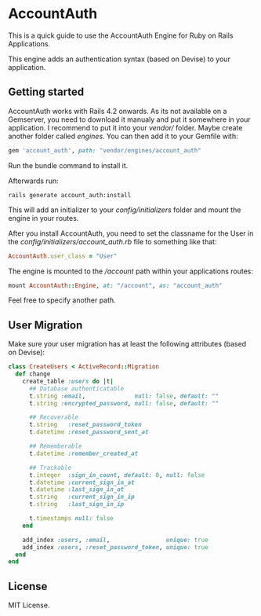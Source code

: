 # AccountAuth
This is a quick guide to use the AccountAuth Engine for Ruby on Rails Applications.

This engine adds an authentication syntax (based on Devise) to your application.

## Getting started
AccountAuth works with Rails 4.2 onwards. As its not available on a Gemserver, you need to download it manualy and put it somewhere in your application. I recommend to put it into your *vendor/* folder. Maybe create another folder called *engines*. You can then add it to your Gemfile with:

```ruby
gem 'account_auth', path: "vendor/engines/account_auth"
```

Run the bundle command to install it.

Afterwards run:

```console
rails generate account_auth:install
```

This will add an initializer to your *config/initializers* folder and mount the engine in your routes.



After you install AccountAuth, you need to set the classname for the User in the *config/initializers/account_auth.rb* file to something like that:

```ruby
AccountAuth.user_class = "User"
```


The engine is mounted to the */account* path within your applications routes:

```ruby
mount AccountAuth::Engine, at: "/account", as: "account_auth"
```

Feel free to specify another path.


## User Migration
Make sure your user migration has at least the following attributes (based on Devise):

```ruby
class CreateUsers < ActiveRecord::Migration
  def change
    create_table :users do |t|
      ## Database authenticatable
      t.string :email,              null: false, default: ""
      t.string :encrypted_password, null: false, default: ""

      ## Recoverable
      t.string   :reset_password_token
      t.datetime :reset_password_sent_at

      ## Rememberable
      t.datetime :remember_created_at

      ## Trackable
      t.integer  :sign_in_count, default: 0, null: false
      t.datetime :current_sign_in_at
      t.datetime :last_sign_in_at
      t.string   :current_sign_in_ip
      t.string   :last_sign_in_ip

      t.timestamps null: false
    end

    add_index :users, :email,                unique: true
    add_index :users, :reset_password_token, unique: true
  end
end
```

## License

MIT License.

